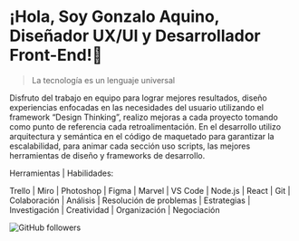 # ¡Hola, Soy Gonzalo Aquino, Diseñador UX/UI y Desarrollador Front-End!👋

> La tecnología es un lenguaje universal

Disfruto del trabajo en equipo para lograr mejores resultados, diseño experiencias enfocadas en las necesidades del usuario utilizando el framework “Design Thinking”, realizo mejoras a cada proyecto tomando como punto de referencia cada retroalimentación. En el desarrollo utilizo arquitectura y semántica en el código de maquetado para garantizar la escalabilidad, para animar cada sección uso scripts, las mejores herramientas de diseño y frameworks de desarrollo.

Herramientas | Habilidades:

Trello | Miro | Photoshop | Figma | Marvel | VS Code | Node.js | React | Git | Colaboración | Análisis | Resolución de problemas | Estrategias | Investigación | Creatividad | Organización | Negociación

![GitHub followers](https://img.shields.io/github/followers/GonzaloAqui?style=social)


